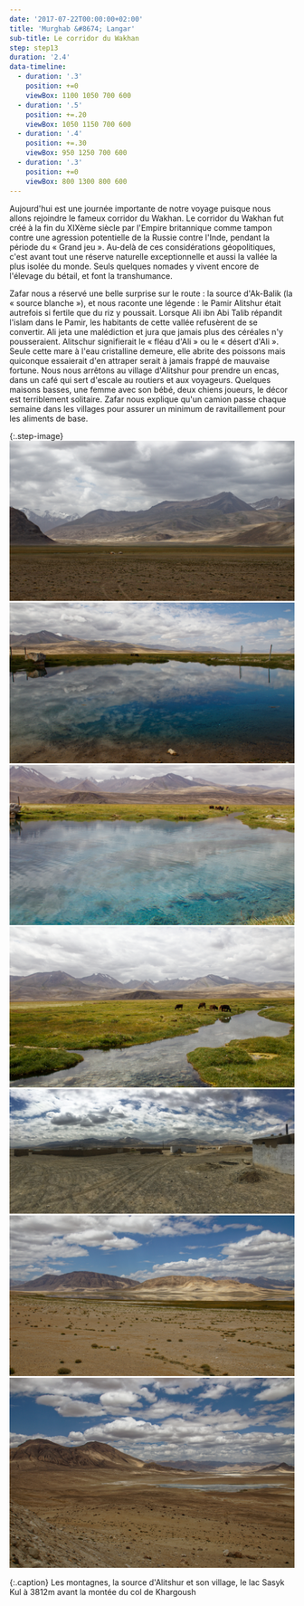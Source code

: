 ```yaml
---
date: '2017-07-22T00:00:00+02:00'
title: 'Murghab &#8674; Langar'
sub-title: Le corridor du Wakhan
step: step13
duration: '2.4'
data-timeline:
  - duration: '.3'
    position: +=0
    viewBox: 1100 1050 700 600
  - duration: '.5'
    position: +=.20
    viewBox: 1050 1150 700 600
  - duration: '.4'
    position: +=.30
    viewBox: 950 1250 700 600
  - duration: '.3'
    position: +=0
    viewBox: 800 1300 800 600
---
```

Aujourd'hui est une journée importante de notre voyage puisque nous allons rejoindre le fameux corridor du Wakhan.
Le corridor du Wakhan fut créé à la fin du XIXème siècle par l'Empire britannique comme tampon contre une agression potentielle de la Russie contre l'Inde, pendant la période du « Grand jeu ». Au-delà de ces considérations géopolitiques, c'est avant tout une réserve naturelle exceptionnelle et aussi la vallée la plus isolée du monde. Seuls quelques nomades y vivent encore de l'élevage du bétail, et font la transhumance.

Zafar nous a réservé une belle surprise sur le route : la source d'Ak-Balik (la « source blanche »), et nous raconte une légende : le Pamir Alitshur était autrefois si fertile que du riz y poussait. Lorsque Ali ibn Abi Talib répandit l'islam dans le Pamir, les habitants de cette vallée refusèrent de se convertir. Ali jeta une malédiction et jura que jamais plus des céréales n'y pousseraient. Alitschur signifierait le « fléau d'Ali » ou le « désert d'Ali ». Seule cette mare à l'eau cristalline demeure, elle abrite des poissons mais quiconque essaierait d'en attraper serait à jamais frappé de mauvaise fortune.
Nous nous arrêtons au village d'Alitshur pour prendre un encas, dans un café qui sert d'escale au routiers et aux voyageurs. Quelques maisons basses, une femme avec son bébé, deux chiens joueurs, le décor est terriblement solitaire.
Zafar nous explique qu'un camion passe chaque semaine dans les villages pour assurer un minimum de ravitaillement pour les aliments de base. 

{:.step-image}
[![](/assets/img/uploads/tadjikistan_23-07-2018_01.jpg)](/assets/img/uploads/tadjikistan_23-07-2018_01.jpg "Montagnes du Pamir")
[![](/assets/img/uploads/tadjikistan_23-07-2018_02.jpg)](/assets/img/uploads/tadjikistan_23-07-2018_02.jpg "Source d'Alitshur")
[![](/assets/img/uploads/tadjikistan_23-07-2018_03.jpg)](/assets/img/uploads/tadjikistan_23-07-2018_03.jpg "Source d'Alitshur")
[![](/assets/img/uploads/tadjikistan_23-07-2018_04.jpg)](/assets/img/uploads/tadjikistan_23-07-2018_04.jpg "Source d'Alitshur")
[![](/assets/img/uploads/tadjikistan_23-07-2018_06.jpg)](/assets/img/uploads/tadjikistan_23-07-2018_06.jpg "Village d'Alitshur")
[![](/assets/img/uploads/tadjikistan_23-07-2018_07.jpg)](/assets/img/uploads/tadjikistan_23-07-2018_07.jpg "Lac Sasyk Kul")
[![](/assets/img/uploads/tadjikistan_23-07-2018_08.jpg)](/assets/img/uploads/tadjikistan_23-07-2018_08.jpg "Lac Sasyk Kul")

{:.caption}
Les montagnes, la source d'Alitshur et son village, le lac Sasyk Kul à 3812m avant la montée du col de Khargoush

